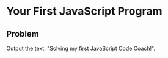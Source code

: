 # Your First JavaScript Program

## Problem

<p>
Output the text: "Solving my first JavaScript Code Coach!".
</p>
